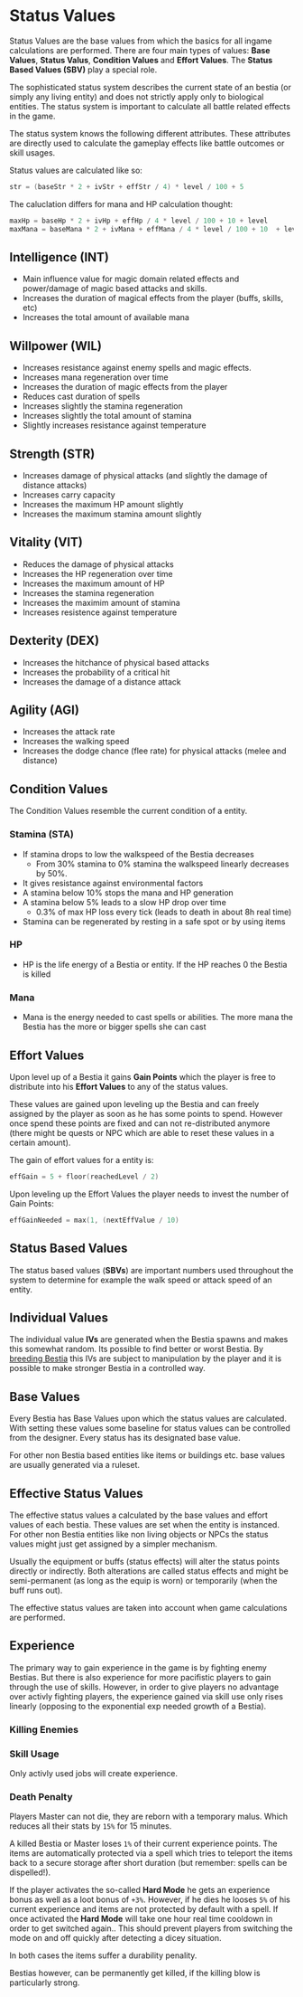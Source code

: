 # Status Values

Status Values are the base values from which the basics for all ingame calculations are performed.
There are four main types of values: **Base Values**, **Status Valus**, **Condition Values** and **Effort Values**. The
**Status Based Values (SBV)** play a special role.

The sophisticated status system describes the current state of an bestia (or simply any living entity) and does not
strictly apply only to biological entities. The status system is important to calculate all battle related effects
in the game.

The status system knows the following different attributes. These attributes are directly used to calculate the gameplay
effects like battle outcomes or skill usages.

Status values are calculated like so:

```kotlin
str = (baseStr * 2 + ivStr + effStr / 4) * level / 100 + 5
```

The caluclation differs for mana and HP calculation thought:

```kotlin
maxHp = baseHp * 2 + ivHp + effHp / 4 * level / 100 + 10 + level
maxMana = baseMana * 2 + ivMana + effMana / 4 * level / 100 + 10  + level * 2
```

## Intelligence (INT)

* Main influence value for magic domain related effects and power/damage of magic based attacks and skills.
* Increases the duration of magical effects from the player (buffs, skills, etc)
* Increases the total amount of available mana

## Willpower (WIL)

* Increases resistance against enemy spells and magic effects.
* Increases mana regeneration over time
* Increases the duration of magic effects from the player
* Reduces cast duration of spells
* Increases slightly the stamina regeneration
* Increases slightly the total amount of stamina
* Slightly increases resistance against temperature

## Strength (STR)

* Increases damage of physical attacks (and slightly the damage of distance attacks)
* Increases carry capacity
* Increases the maximum HP amount slightly
* Increases the maximum stamina amount slightly

## Vitality (VIT)

* Reduces the damage of physical attacks
* Increases the HP regeneration over time
* Increases the maximum amount of HP
* Increases the stamina regeneration
* Increases the maximim amount of stamina
* Increases resistence against temperature

## Dexterity (DEX)

* Increases the hitchance of physical based attacks
* Increases the probability of a critical hit
* Increases the damage of a distance attack

## Agility (AGI)

* Increases the attack rate
* Increases the walking speed
* Increases the dodge chance (flee rate) for physical attacks (melee and distance)

## Condition Values

The Condition Values resemble the current condition of a entity.

### Stamina (STA)

* If stamina drops to low the walkspeed of the Bestia decreases
  * From 30% stamina to 0% stamina the walkspeed linearly decreases by 50%.
* It gives resistance against environmental factors
* A stamina below 10% stops the mana and HP generation
* A stamina below 5% leads to a slow HP drop over time
  * 0.3% of max HP loss every tick (leads to death in about 8h real time)
* Stamina can be regenerated by resting in a safe spot or by using items

### HP

* HP is the life energy of a Bestia or entity. If the HP reaches 0 the Bestia is killed

### Mana

* Mana is the energy needed to cast spells or abilities. The more mana the Bestia has the more
  or bigger spells she can cast

## Effort Values

Upon level up of a Bestia it gains **Gain Points** which the player is free to distribute into his **Effort Values**
to any of the status values.

These values are gained upon leveling up the Bestia and can freely assigned by the player as soon as he has some points
to spend. However once spend these points are fixed and can not re-distributed anymore (there might be quests or NPC which
are able to reset these values in a certain amount).

The gain of effort values for a entity is:

```kotlin
effGain = 5 + floor(reachedLevel / 2)
```

Upon leveling up the Effort Values the player needs to invest the number of Gain Points:

```kotlin
effGainNeeded = max(1, (nextEffValue / 10)
```

## Status Based Values

The status based values (**SBVs**) are important numbers used throughout the system to determine for example the walk
speed or attack speed of an entity.

## Individual Values

The individual value **IVs** are generated when the Bestia spawns and makes this somewhat random. Its possible to find
better or worst Bestia. By [breeding Bestia](/docs/mechanics/bestia/breeding/) this IVs are subject to manipulation by
the player and it is possible to make stronger Bestia in a controlled way.

## Base Values

Every Bestia has Base Values upon which the status values are calculated. With setting these values some
baseline for status values can be controlled from the designer. Every status has its designated base value.

For other non Bestia based entities like items or buildings etc. base values are usually generated via a ruleset.

## Effective Status Values

The effective status values a calculated by the base values and effort values of each bestia. These values are set when
the entity is instanced. For other non Bestia entities like non living objects or NPCs the status values might just get
assigned by a simpler mechanism.

Usually the equipment or buffs (status effects) will alter the status points directly or indirectly. Both alterations
are called status effects and might be semi-permanent (as long as the equip is worn) or temporarily (when the buff
runs out).

The effective status values are taken into account when game calculations are performed.

## Experience

The primary way to gain experience in the game is by fighting enemy Bestias. But there is also experience for more pacifistic
players to gain through the use of skills. However, in order to give players no advantage over activly fighting players, the
experience gained via skill use only rises linearly (opposing to the exponential exp needed growth of a Bestia).

### Killing Enemies

### Skill Usage

Only activly used jobs will create experience.

### Death Penalty

Players Master can not die, they are reborn with a temporary malus. Which reduces all their stats by `15%` for 15 minutes.

A killed Bestia or Master loses `1%` of their current experience points. The items are automatically protected via a spell
which tries to teleport the items back to a secure storage after short duration (but remember: spells can be dispelled!).

If the player activates the so-called **Hard Mode** he gets an experience bonus as well as a loot bonus of `+3%`.
However, if he dies he looses `5%` of his current experience and items are not protected by default with a spell. If once
activated the **Hard Mode** will take one hour real time cooldown in order to get switched again.. This should prevent
players from switching the mode on and off quickly after detecting a dicey situation.

In both cases the items suffer a durability penality.

Bestias however, can be permanently get killed, if the killing blow is particularly strong.
